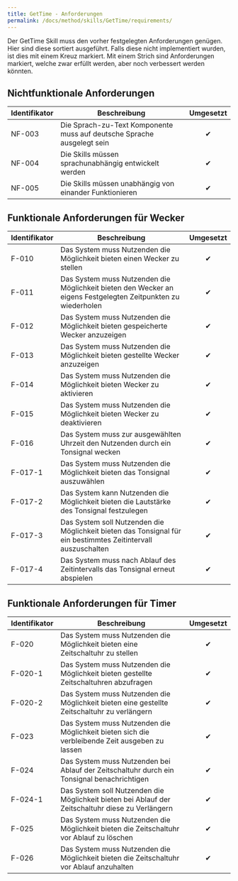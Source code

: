 ```yaml
---
title: GetTime - Anforderungen
permalink: /docs/method/skills/GetTime/requirements/
---
```


Der GetTime Skill muss den vorher festgelegten Anforderungen genügen. Hier sind diese sortiert ausgeführt. Falls diese nicht implementiert wurden, ist dies mit einem Kreuz markiert. Mit einem Strich sind Anforderungen markiert, welche zwar erfüllt werden, aber noch verbessert werden könnten. 

## Nichtfunktionale Anforderungen

| Identifikator | Beschreibung                                                                                                  | Umgesetzt |
|--------|------------------------------------------------------------------------|:---:|
| NF-003 | Die Sprach-zu-Text Komponente muss auf deutsche Sprache ausgelegt sein | ✔ |
| NF-004 | Die Skills müssen sprachunabhängig entwickelt werden                   | ✔ |
| NF-005 | Die Skills müssen unabhängig von einander Funktionieren                | ✔ |


## Funktionale Anforderungen für Wecker

| Identifikator | Beschreibung                                                                                                  | Umgesetzt |
|---------------|---------------------------------------------------------------------------------------------------------------|:---------:|
| F-010         | Das System muss Nutzenden die Möglichkeit bieten einen Wecker zu stellen                                      | ✔         |
| F-011         | Das System muss Nutzenden die Möglichkeit bieten den Wecker an eigens Festgelegten Zeitpunkten zu wiederholen | ✔         |
| F-012         | Das System muss Nutzenden die Möglichkeit bieten gespeicherte Wecker anzuzeigen                               | ✔         |
| F-013         | Das System muss Nutzenden die Möglichkeit bieten gestellte Wecker anzuzeigen                                  | ✔         |
| F-014         | Das System muss Nutzenden die Möglichkeit bieten Wecker zu aktivieren                                         | ✔         |
| F-015         | Das System muss Nutzenden die Möglichkeit bieten Wecker zu deaktivieren                                       | ✔         |
| F-016         | Das System muss zur ausgewählten Uhrzeit den Nutzenden durch ein Tonsignal wecken                             | ✔         |
| F-017-1       | Das System muss Nutzenden die Möglichkeit bieten das Tonsignal auszuwählen                                    | ✔         |
| F-017-2       | Das System kann Nutzenden die Möglichkeit bieten die Lautstärke des Tonsignal festzulegen                     | ✔         |
| F-017-3       | Das System soll Nutzenden die Möglichkeit bieten das Tonsignal für ein bestimmtes Zeitintervall auszuschalten | ✔         |
| F-017-4       | Das System muss nach Ablauf des Zeitintervalls das Tonsignal erneut abspielen                                 | ✔         |

## Funktionale Anforderungen für Timer

| Identifikator | Beschreibung                                                                                                  | Umgesetzt |
|---------|---------------------------------------------------------------------------------------------------|:---:|
| F-020   | Das System muss Nutzenden die Möglichkeit bieten eine Zeitschaltuhr zu stellen                    | ✔ |
| F-020-1 | Das System muss Nutzenden die Möglichkeit bieten gestellte Zeitschaltuhren abzufragen             | ✔ |
| F-020-2 | Das System muss Nutzenden die Möglichkeit bieten eine gestellte Zeitschaltuhr zu verlängern       | ✔ |
| F-023   | Das System muss Nutzenden die Möglichkeit bieten sich die verbleibende Zeit ausgeben zu lassen    | ✔ |
| F-024   | Das System muss Nutzenden bei Ablauf der Zeitschaltuhr durch ein Tonsignal benachrichtigen        | ✔ |
| F-024-1 | Das System soll Nutzenden die Möglichkeit bieten bei Ablauf der Zeitschaltuhr diese zu Verlängern | ✔ |
| F-025   | Das System muss Nutzenden die Möglichkeit bieten die Zeitschaltuhr vor Ablauf zu löschen          | ✔ |
| F-026   | Das System muss Nutzenden die Möglichkeit bieten die Zeitschaltuhr vor Ablauf anzuhalten          | ✔ |
